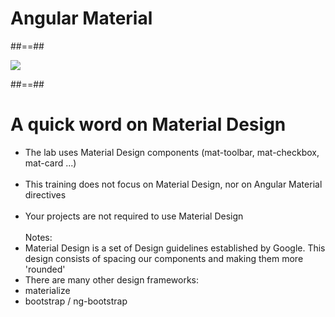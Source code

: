 <!-- .slide: class="transition-bg-sfeir-2" -->
# Angular Material

##==##

<!-- .slide: class="full-center" -->
![](assets/images/school/basics/angular_material.png)

##==##

<!-- .slide -->
# A quick word on Material Design

- The lab uses Material Design components (mat-toolbar, mat-checkbox, mat-card ...)<br/><br/>
- This training does not focus on Material Design, nor on Angular Material directives<br/><br/>
- Your projects are not required to use Material Design<br/><br/>
Notes:
- Material Design is a set of Design guidelines established by Google. This design consists of spacing our components and making them more 'rounded'
- There are many other design frameworks:
 - materialize
 - bootstrap / ng-bootstrap
